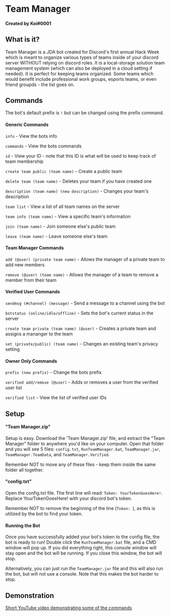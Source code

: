 # Team Manager
#### Created by Koi#0001


## What is it?
Team Manager is a JDA bot created for Discord's first annual Hack Week which is meant to organize various types of teams inside of your discord server WITHOUT relying on discord roles. It is a local-storage solution team management system (which can also be deployed in a cloud setting if needed). 
It is perfect for keeping teams organized. Some teams which would benefit include professional work groups, esports teams, or even friend groupds - the list goes on.


## Commands
The bot's default prefix is `!` but can be changed using the prefix command.

#### Generic Commands
`info` - View the bots info

`commands` - View the bots commands

`id` - View your ID - note that this ID is what will be used to keep track of team membership

`create team public (team name)` - Create a public team

`delete team (team name)` - Deletes your team if you have created one

`description (team name) (new description)` - Changes your team's description

`team list` - View a list of all team names on the server

`team info (team name)` - View a specific team's information

`join (team name)` - Join someone else's public team

`leave (team name)` - Leave someone else's team


#### Team Manager Commands
`add (@user) (private team name)` - Allows the manager of a private team to add new members

`remove (@user) (team name)` - Allows the manager of a team to remove a member from their team


#### Verified User Commands
`sendmsg (#channel) (message)` - Send a message to a channel using the bot

`botstatus (online/idle/offline)` - Sets the bot's current status in the server

`create team private (team name) (@user)` - Creates a private team and assigns a mananger to the team

`set (private/public) (team name)` - Changes an existing team's privacy setting


#### Owner Only Commands
`prefix (new prefix)` - Change the bots prefix

`verified add/remove (@user)` - Adds or removes a user from the verified user list

`verified list` - View the list of verified user IDs 


## Setup
#### "Team Manager.zip"
Setup is easy. Download the 'Team Manager.zip' file, and extract the "Team Manager" folder to anywhere you'd like on your computer. 
Open that folder and you will see 5 files: `config.txt`, `RunTeamManager.bat`, `TeamManager.jar`, `TeamManager.TeamData`, and `TeamManager.Verified`. 

Remember NOT to move any of these files - keep them inside the same folder all together. 

#### "config.txt"
Open the config.txt file. The first line will read: `Token: YourTokenGoesHere!`. Replace YourTokenGoesHere! with your discord bot's token. 

Remember NOT to remove the beginning of the line (`Token: `), as this is utilized by the bot to find your token. 

#### Running the Bot
Once you have successfully added your bot's token to the config file, the bot is ready to run! Double click the `RunTeamManager.bat` file, and a CMD window will pop up. 
If you did everything right, this console window will stay open and the bot will be running. If you close this window, the bot will stop. 

Alternatively, you can just run the `TeamManager.jar` file and this will also run the bot, but will not use a console. Note that this makes the bot harder to stop. 


## Demonstration
[Short YouTube video demonstrating some of the commands](https://www.youtube.com/watch?v=yuTtxtS3sIw)
